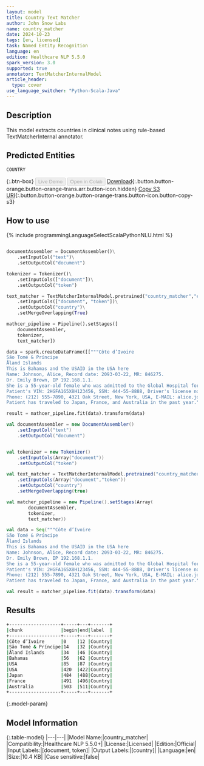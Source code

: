 ```yaml
---
layout: model
title: Country Text Matcher
author: John Snow Labs
name: country_matcher
date: 2024-10-23
tags: [en, licensed]
task: Named Entity Recognition
language: en
edition: Healthcare NLP 5.5.0
spark_version: 3.0
supported: true
annotator: TextMatcherInternalModel
article_header:
  type: cover
use_language_switcher: "Python-Scala-Java"
---
```


## Description

This model extracts countries in clinical notes using rule-based TextMatcherInternal annotator.

## Predicted Entities

`COUNTRY`

{:.btn-box}
<button class="button button-orange" disabled>Live Demo</button>
<button class="button button-orange" disabled>Open in Colab</button>
[Download](https://s3.amazonaws.com/auxdata.johnsnowlabs.com/clinical/models/country_matcher_en_5.5.0_3.0_1729683043606.zip){:.button.button-orange.button-orange-trans.arr.button-icon.hidden}
[Copy S3 URI](s3://auxdata.johnsnowlabs.com/clinical/models/country_matcher_en_5.5.0_3.0_1729683043606.zip){:.button.button-orange.button-orange-trans.button-icon.button-copy-s3}

## How to use



<div class="tabs-box" markdown="1">
{% include programmingLanguageSelectScalaPythonNLU.html %}
	
```python

documentAssembler = DocumentAssembler()\
    .setInputCol("text")\
    .setOutputCol("document")

tokenizer = Tokenizer()\
    .setInputCols(["document"])\
    .setOutputCol("token")

text_matcher = TextMatcherInternalModel.pretrained("country_matcher","en","clinical/models") \
    .setInputCols(["document", "token"])\
    .setOutputCol("country")\
    .setMergeOverlapping(True)

mathcer_pipeline = Pipeline().setStages([
    documentAssembler,
    tokenizer,
    text_matcher])

data = spark.createDataFrame([["""Côte d’Ivoire
São Tomé & Príncipe
Åland Islands
This is Bahamas and the USAID in the USA here
Name: Johnson, Alice, Record date: 2093-03-22, MR: 846275.
Dr. Emily Brown, IP 192.168.1.1.
She is a 55-year-old female who was admitted to the Global Hospital for hip replacement on 03/22/93.
Patient's VIN: 2HGFA165X8H123456, SSN: 444-55-8888, Driver's license no: C789012D.
Phone: (212) 555-7890, 4321 Oak Street, New York, USA, E-MAIL: alice.johnson@example.com.
Patient has traveled to Japan, France, and Australia in the past year."""]]).toDF("text")

result = mathcer_pipeline.fit(data).transform(data)
```
```scala
val documentAssembler = new DocumentAssembler()
	.setInputCol("text")
	.setOutputCol("document")


val tokenizer = new Tokenizer()
	.setInputCols(Array("document"))
	.setOutputCol("token")

val text_matcher = TextMatcherInternalModel.pretrained("country_matcher","en","clinical/models")
	.setInputCols(Array("document","token"))
	.setOutputCol("country")
	.setMergeOverlapping(true)

val matcher_pipeline = new Pipeline().setStages(Array(
		documentAssembler,
		tokenizer,
		text_matcher))

val data = Seq("""Côte d’Ivoire
São Tomé & Príncipe
Åland Islands
This is Bahamas and the USAID in the USA here
Name: Johnson, Alice, Record date: 2093-03-22, MR: 846275.
Dr. Emily Brown, IP 192.168.1.1.
She is a 55-year-old female who was admitted to the Global Hospital for hip replacement on 03/22/93.
Patient's VIN: 2HGFA165X8H123456, SSN: 444-55-8888, Driver's license no: C789012D.
Phone: (212) 555-7890, 4321 Oak Street, New York, USA, E-MAIL: alice.johnson@example.com.
Patient has traveled to Japan, France, and Australia in the past year.""").toDF("text")

val result = matcher_pipeline.fit(data).transform(data)
```
</div>

## Results

```bash
+-------------------+-----+---+-------+
|chunk              |begin|end|label  |
+-------------------+-----+---+-------+
|Côte d’Ivoire      |0    |12 |Country|
|São Tomé & Príncipe|14   |32 |Country|
|Åland Islands      |34   |46 |Country|
|Bahamas            |56   |62 |Country|
|USA                |85   |87 |Country|
|USA                |420  |422|Country|
|Japan              |484  |488|Country|
|France             |491  |496|Country|
|Australia          |503  |511|Country|
+-------------------+-----+---+-------+
```

{:.model-param}
## Model Information

{:.table-model}
|---|---|
|Model Name:|country_matcher|
|Compatibility:|Healthcare NLP 5.5.0+|
|License:|Licensed|
|Edition:|Official|
|Input Labels:|[document, token]|
|Output Labels:|[country]|
|Language:|en|
|Size:|10.4 KB|
|Case sensitive:|false|

